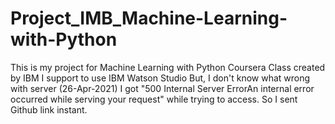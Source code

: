 # Project_IMB_Machine-Learning-with-Python
This is my project for Machine Learning with Python Coursera Class created by IBM
I support to use IBM Watson Studio But, I don't know what wrong with server (26-Apr-2021) 
I got "500 Internal Server ErrorAn internal error occurred while serving your request" while trying to access.
So I sent Github link instant.
